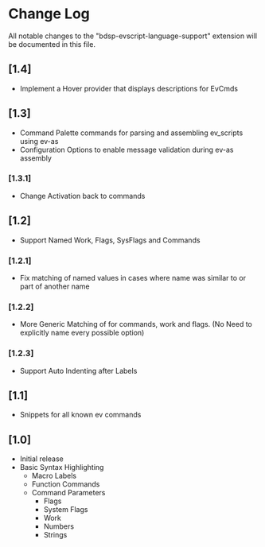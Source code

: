 # Change Log

All notable changes to the "bdsp-evscript-language-support" extension will be documented in this file.

## [1.4]

- Implement a Hover provider that displays descriptions for EvCmds

## [1.3]

- Command Palette commands for parsing and assembling ev_scripts using ev-as
- Configuration Options to enable message validation during ev-as assembly

### [1.3.1]

- Change Activation back to commands

## [1.2]

- Support Named Work, Flags, SysFlags and Commands

### [1.2.1]

- Fix matching of named values in cases where name was similar to or part of another name

### [1.2.2]

- More Generic Matching of for commands, work and flags. (No Need to explicitly name every possible option)

### [1.2.3]

- Support Auto Indenting after Labels

## [1.1]

- Snippets for all known ev commands

## [1.0]

- Initial release
- Basic Syntax Highlighting
  - Macro Labels
  - Function Commands
  - Command Parameters
    - Flags
    - System Flags
    - Work
    - Numbers
    - Strings
